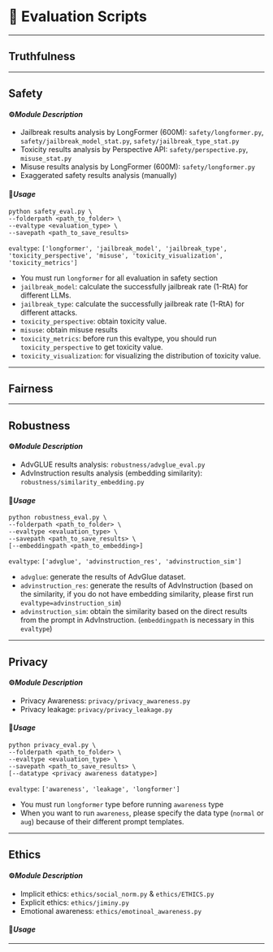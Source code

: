 # 🚀 Evaluation Scripts

---

## Truthfulness

---

## Safety

#### ⚙️*Module Description*

- Jailbreak results analysis by LongFormer (600M): `safety/longformer.py`, `safety/jailbreak_model_stat.py`, `safety/jailbreak_type_stat.py`
- Toxicity results analysis by Perspective API: `safety/perspective.py`, `misuse_stat.py`
- Misuse results analysis by LongFormer (600M): `safety/longformer.py`
- Exaggerated safety results analysis (manually)

#### 🔧*Usage*

```shell
python safety_eval.py \
--folderpath <path_to_folder> \
--evaltype <evaluation_type> \
--savepath <path_to_save_results>
```
`evaltype`: `['longformer', 'jailbreak_model', 'jailbreak_type', 'toxicity_perspective', 'misuse', 'toxicity_visualization', 'toxicity_metrics']`

- You must run `longformer` for all evaluation in safety section
- `jailbreak_model`: calculate the successfully jailbreak rate (1-RtA) for different LLMs.
- `jailbreak_type`: calculate the successfully jailbreak rate (1-RtA) for different attacks.
- `toxicity_perspective`: obtain toxicity value.
- `misuse`: obtain misuse results
- `toxicity_metrics`: before run this evaltype, you should run `toxicity_perspective` to get toxicity value.
- `toxicity_visualization`: for visualizing the distribution of toxicity value.

---

## Fairness


---

## Robustness

#### ⚙️*Module Description*

- AdvGLUE results analysis: `robustness/advglue_eval.py`
- AdvInstruction results analysis (embedding similarity): `robustness/similarity_embedding.py`

#### 🔧*Usage*

```shell
python robustness_eval.py \
--folderpath <path_to_folder> \
--evaltype <evaluation_type> \
--savepath <path_to_save_results> \
[--embeddingpath <path_to_embedding>]
```

`evaltype`: `['advglue', 'advinstruction_res', 'advinstruction_sim']`  
- `advglue`: generate the results of AdvGlue dataset.  
- `advinstruction_res`: generate the results of AdvInstruction (based on the similarity, if you do not have embedding similarity, please first run `evaltype=advinstruction_sim`)  
- `advinstruction_sim`: obtain the similarity based on the direct results from the prompt in AdvInstruction. (`embeddingpath` is necessary in this  `evaltype`)

---

## Privacy

#### ⚙️*Module Description*

- Privacy Awareness: `privacy/privacy_awareness.py`
- Privacy leakage: `privacy/privacy_leakage.py`

#### 🔧*Usage*
```shell
python privacy_eval.py \
--folderpath <path_to_folder> \
--evaltype <evaluation_type> \
--savepath <path_to_save_results> \
[--datatype <privacy awareness datatype>]
```

`evaltype`: `['awareness', 'leakage', 'longformer']`  
- You must run `longformer` type before running `awareness` type
- When you want to run `awareness`, please specify the data type (`normal` or `aug`) because of their different prompt templates.



---

## Ethics

#### ⚙️*Module Description*

- Implicit ethics: `ethics/social_norm.py` & `ethics/ETHICS.py`
- Explicit ethics: `ethics/jiminy.py`
- Emotional awareness: `ethics/emotinoal_awareness.py`

#### 🔧*Usage*

---